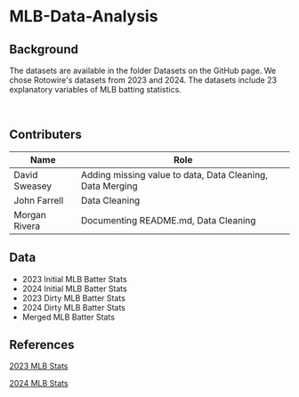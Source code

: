 # MLB-Data-Analysis

## Background 
The datasets are available in the folder Datasets on the GitHub page. We chose Rotowire's datasets from 2023 and 2024. The datasets include 23 explanatory variables of MLB batting statistics.

<br>


## Contributers

|Name               | Role
|-------------------|----------------------------------------------------
| David Sweasey     | Adding missing value to data, Data Cleaning, Data Merging         
| John Farrell      | Data Cleaning
| Morgan Rivera     | Documenting README.md, Data Cleaning

## Data
- 2023 Initial MLB Batter Stats
- 2024 Initial MLB Batter Stats
- 2023 Dirty MLB Batter Stats
- 2024 Dirty MLB Batter Stats
- Merged MLB Batter Stats


## References 
[2023 MLB Stats](https://www.rotowire.com/baseball/stats.php?season=2023 )

[2024 MLB Stats](https://www.rotowire.com/baseball/stats.php?season=2024 )
